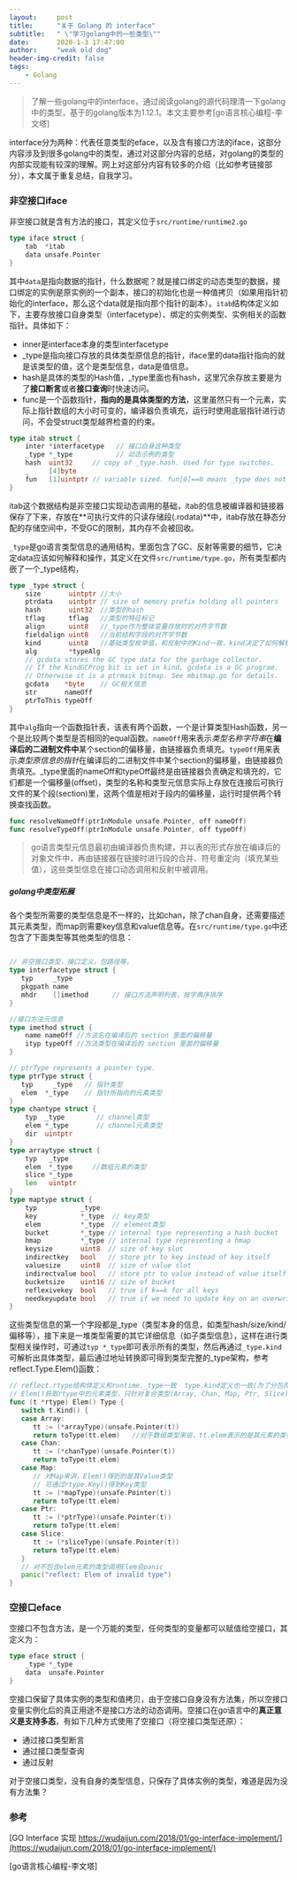 ```yaml
---
layout:     post
title:      "关于 Golang 的 interface"
subtitle:   " \"学习golang中的一些类型\""
date:       2020-1-3 17:47:00
author:     "weak old dog"
header-img-credit: false
tags:
    - Golang
---
```


> 了解一些golang中的interface，通过阅读golang的源代码理清一下golang中的类型，基于的golang版本为1.12.1。本文主要参考[go语言核心编程-李文塔]

interface分为两种：代表任意类型的eface，以及含有接口方法的iface，这部分内容涉及到很多golang中的类型，通过对这部分内容的总结，对golang的类型的内部实现能有较深的理解。网上对这部分内容有较多的介绍（比如参考链接部分），本文属于重复总结，自我学习。

### 非空接口iface
非空接口就是含有方法的接口，其定义位于`src/runtime/runtime2.go`
```go
type iface struct {
	tab  *itab            
	data unsafe.Pointer 
}
```
其中`data`是指向数据的指针，什么数据呢？就是接口绑定的动态类型的数据，接口绑定的实例是原实例的一个副本，接口的初始化也是一种值拷贝（如果用指针初始化的interface，那么这个data就是指向那个指针的副本）。`itab`结构体定义如下，主要存放接口自身类型（interfacetype）、绑定的实例类型、实例相关的函数指针。具体如下：
* inner是interface本身的类型interfacetype
* _type是指向接口存放的具体类型原信息的指针，iface里的data指针指向的就是该类型的值，这个是类型信息，data是值信息。
* hash是具体的类型的Hash值，_type里面也有hash，这里冗余存放主要是为了**接口断言**或者**接口查询**时快速访问。
* func是一个函数指针，**指向的是具体类型的方法**，这里虽然只有一个元素，实际上指针数组的大小时可变的，编译器负责填充，运行时使用底层指针进行访问，不会受struct类型越界检查的约束。

```go
type itab struct {
	inter *interfacetype   // 接口自身这种类型
	_type *_type           // 动态示例的类型
	hash  uint32     // copy of _type.hash. Used for type switches.
	_     [4]byte
	fun   [1]uintptr // variable sized. fun[0]==0 means _type does not implement inter.
}
```
itab这个数据结构是非空接口实现动态调用的基础，itab的信息被编译器和链接器保存了下来，存放在**可执行文件的只读存储段(.rodata)**中，itab存放在静态分配的存储空间中，不受GC的限制，其内存不会被回收。

`_type`是go语言类型信息的通用结构，里面包含了GC、反射等需要的细节，它决定data应该如何解释和操作，其定义在文件`src/runtime/type.go`，所有类型都内嵌了一个_type结构，
```go
type _type struct {
	size       uintptr //大小
	ptrdata    uintptr // size of memory prefix holding all pointers
	hash       uint32  //类型的hash
	tflag      tflag   //类型的特征标记
	align      uint8   //_type作为整体变量存放时的对齐字节数
	fieldalign uint8   //当前结构字段的对齐字节数
	kind       uint8   //基础类型枚举值，和反射中的Kind一致，kind决定了如何解析该类型
	alg        *typeAlg
	// gcdata stores the GC type data for the garbage collector.
	// If the KindGCProg bit is set in kind, gcdata is a GC program.
	// Otherwise it is a ptrmask bitmap. See mbitmap.go for details.
	gcdata    *byte    // GC相关信息
	str       nameOff
	ptrToThis typeOff
}
```
其中`alg`指向一个函数指针表，该表有两个函数，一个是计算类型Hash函数，另一个是比较两个类型是否相同的equal函数。`nameOff`用来表示*类型名称字符串*在**编译后的二进制文件中**某个section的偏移量，由链接器负责填充。`typeOff`用来表示*类型原信息的指针*在编译后的二进制文件中某个section的偏移量，由链接器负责填充。_type里面的nameOff和typeOff最终是由链接器负责确定和填充的，它们都是一个偏移量(offset)，类型的名称和类型元信息实际上存放在连接后可执行文件的某个段(section)里，这两个值是相对于段内的偏移量，运行时提供两个转换查找函数。
```go
func resolveNameOff(ptrInModule unsafe.Pointer, off nameOff)
func resolveTypeOff(ptrInModule unsafe.Pointer, off typeOff)
```
> go语言类型元信息最初由编译器负责构建，并以表的形式存放在编译后的对象文件中，再由链接器在链接时进行段的合并、符号重定向（填充某些值），这些类型信息在接口动态调用和反射中被调用。

##### golang中类型拓展
各个类型所需要的类型信息是不一样的，比如chan，除了chan自身，还需要描述其元素类型，而map则需要key信息和value信息等。在`src/runtime/type.go`中还包含了下面类型等其他类型的信息：
```go

// 非空接口类型，接口定义，包路径等。
type interfacetype struct {
   typ     _type
   pkgpath name
   mhdr    []imethod      // 接口方法声明列表，按字典序排序
}

//接口方法元信息
type imethod struct {
	name nameOff //方法名在编译后的 section 里面的偏移量
	ityp typeOff //方法类型在编译后的 section 里面的偏移量
}

// ptrType represents a pointer type.
type ptrType struct {
   typ     _type   // 指针类型 
   elem  *_type    // 指针所指向的元素类型
}
type chantype struct {
    typ  _type        // channel类型
    elem *_type       // channel元素类型
    dir  uintptr
}
type arraytype struct {
	typ   _type
	elem  *_type     //数组元素的类型
	slice *_type
	len   uintptr
}
type maptype struct {
    typ           _type
    key           *_type  // key类型
    elem          *_type  // element类型
    bucket        *_type // internal type representing a hash bucket
    hmap          *_type // internal type representing a hmap
    keysize       uint8  // size of key slot
    indirectkey   bool   // store ptr to key instead of key itself
    valuesize     uint8  // size of value slot
    indirectvalue bool   // store ptr to value instead of value itself
    bucketsize    uint16 // size of bucket
    reflexivekey  bool   // true if k==k for all keys
    needkeyupdate bool   // true if we need to update key on an overwrite
}
```
这些类型信息的第一个字段都是_type（类型本身的信息，如类型hash/size/kind/偏移等），接下来是一堆类型需要的其它详细信息（如子类型信息），这样在进行类型相关操作时，可通过`typ *_type`即可表示所有的类型，然后再通过`_type.kind`可解析出具体类型，最后通过地址转换即可得到类型完整的_type架构，参考reflect.Type.Elem()函数：
```go
// reflect.rtype结构体定义和runtime._type一致  type.kind定义也一致(为了分包而重复定义)
// Elem()获取rtype中的元素类型，只针对复合类型(Array, Chan, Map, Ptr, Slice)有效
func (t *rtype) Elem() Type {
   switch t.Kind() {
   case Array:
      tt := (*arrayType)(unsafe.Pointer(t))
      return toType(tt.elem)   //对于数组类型来说，tt.elem表示的是其元素的类型
   case Chan:
      tt := (*chanType)(unsafe.Pointer(t))
      return toType(tt.elem)
   case Map:
      // 对Map来讲，Elem()得到的是其Value类型
      // 可通过rtype.Key()得到Key类型
      tt := (*mapType)(unsafe.Pointer(t))
      return toType(tt.elem)
   case Ptr:
      tt := (*ptrType)(unsafe.Pointer(t))
      return toType(tt.elem)
   case Slice:
      tt := (*sliceType)(unsafe.Pointer(t))
      return toType(tt.elem)
   }
   // 对不包含elem元素的类型调用Elem会panic
   panic("reflect: Elem of invalid type")
}
```

### 空接口eface
空接口不包含方法，是一个万能的类型，任何类型的变量都可以赋值给空接口，其定义为：
```go
type eface struct {
	_type *_type
	data  unsafe.Pointer
}
```
空接口保留了具体实例的类型和值拷贝，由于空接口自身没有方法集，所以空接口变量实例化后的真正用途不是接口方法的动态调用。空接口在go语言中的**真正意义是支持多态**，有如下几种方式使用了空接口（将空接口类型还原）：
* 通过接口类型断言
* 通过接口类型查询
* 通过反射

对于空接口类型，没有自身的类型信息，只保存了具体实例的类型，难道是因为没有方法集？

### 参考

[GO Interface 实现 https://wudaijun.com/2018/01/go-interface-implement/](https://wudaijun.com/2018/01/go-interface-implement/)

[go语言核心编程-李文塔]






